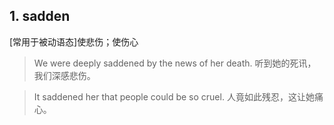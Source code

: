 ## 1. sadden

[常用于被动语态]使悲伤；使伤心


> We were deeply saddened by the news of her death.
> 听到她的死讯，我们深感悲伤。

> It saddened her that people could be so cruel.
> 人竟如此残忍，这让她痛心。